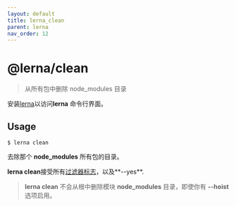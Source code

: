```yaml
---
layout: default
title: lerna_clean
parent: lerna
nav_order: 12
---
```

  
  
  

  # **@lerna/clean**

> 从所有包中删除 node_modules 目录

安装[lerna](https://www.npmjs.com/package/lerna)以访问**lerna** 命令行界面。

## Usage

```
$ lerna clean
```



去除那个 **node_modules** 所有包的目录。

**lerna clean**接受所有[过滤器标志](https://www.npmjs.com/package/@lerna/filter-options)，以及**--yes**.

> **lerna clean** 不会从根中删除模块 **node_modules** 目录，即使你有 **--hoist** 选项启用。
